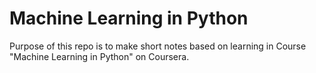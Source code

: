 # Machine Learning in Python

Purpose of this repo is to make short notes based on learning in Course "Machine Learning in Python" on Coursera.
